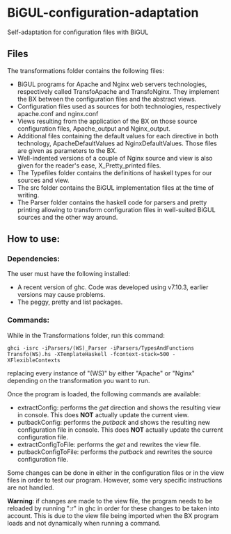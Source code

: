 # BiGUL-configuration-adaptation
Self-adaptation for configuration files with BiGUL

## Files

  The transformations folder contains the following files:

  - BiGUL programs for Apache and Nginx web servers technologies, respectively called TransfoApache and TransfoNginx. They implement the BX between the configuration files and the abstract views.
  - Configuration files used as sources for both technologies, respectively apache.conf and nginx.conf
  - Views resulting from the application of the BX on those source configuration files, Apache_output and Nginx_output.
  - Additional files containing the default values for each directive in both technology, ApacheDefaultValues ad NginxDefaultValues. Those files are given as parameters to the BX.
  - Well-indented versions of a couple of Nginx source and view is also given for the reader's ease, X_Pretty_printed files.
  - The Typefiles folder contains the definitions of haskell types for our sources and view.
  - The src folder contains the BiGUL implementation files at the time of writing.
  - The Parser folder contains the haskell code for parsers and pretty printing allowing to transform configuration files in well-suited BiGUL sources and the other way around.


## How to use:

### Dependencies:
  
  The user must have the following installed:
  - A recent version of ghc. Code was developed using v7.10.3, earlier versions may cause problems.
  - The peggy, pretty and list packages.
  
### Commands:
  
  While in the Transformations folder, run this command:
  
    ghci -isrc -iParsers/(WS)_Parser -iParsers/TypesAndFunctions Transfo(WS).hs -XTemplateHaskell -fcontext-stack=500 -XFlexibleContexts
  
  replacing every instance of "(WS)" by either "Apache" or "Nginx" depending on the transformation you want to run.
  
  Once the program is loaded, the following commands are available:
  - extractConfig: performs the *get* direction and shows the resulting view in console. This does **NOT** actually update the current view.
  - putbackConfig: performs the *putback* and shows the resulting new configuration file in console. This does **NOT** actually update the current configuration file.
  - extractConfigToFile: performs the *get* and rewrites the view file.
  - putbackConfigToFile: performs the *putback* and rewrites the source configuration file.

  Some changes can be done in either in the configuration files or in the view files in order to test our program. However, some very specific instructions are not handled.
  
  **Warning**: if changes are made to the view file, the program needs to be reloaded by running ":r" in ghc in order for these changes to be taken into account. This is due to the view file being imported when the BX program loads and not dynamically when running a command.
